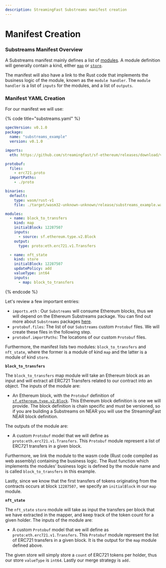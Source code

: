 ```yaml
---
description: StreamingFast Substreams manifest creation
---
```


# Manifest Creation

### Substreams Manifest Overview

A Substreams manifest mainly defines a list of [modules](../concepts/modules.md). A module definition will generally contain a kind, either [`map`](../concepts/modules.md#a-map-module) or [`store`](../concepts/modules.md#a-store-module).&#x20;

The manifest will also have a link to the Rust code that implements the business logic of the module, known as the `module handler`. The `module handler` is a list of `inputs` for the modules, and a list of `outputs`.

### Manifest YAML Creation

For our manifest we will use:

{% code title="substreams.yaml" %}
```yaml
specVersion: v0.1.0
package:
  name: "substreams_example"
  version: v0.1.0

imports:
  eth: https://github.com/streamingfast/sf-ethereum/releases/download/v0.10.2/ethereum-v0.10.4.spkg

protobuf:
  files:
    - erc721.proto
  importPaths:
    - ./proto

binaries:
  default:
    type: wasm/rust-v1
    file: ./target/wasm32-unknown-unknown/release/substreams_example.wasm

modules:
  - name: block_to_transfers
    kind: map
    initialBlock: 12287507
    inputs:
      - source: sf.ethereum.type.v2.Block
    output:
      type: proto:eth.erc721.v1.Transfers

  - name: nft_state
    kind: store
    initialBlock: 12287507
    updatePolicy: add
    valueType: int64
    inputs:
      - map: block_to_transfers

```
{% endcode %}

Let's review a few important entries:

* `imports.eth` : Our `Substreams` will consume Ethereum blocks, thus we will depend on the Ethereum Substreams package. You can find out more about `Substreams` packages [here](../reference-and-specs/packages.md).
* `protobuf.files`: The list of our `Substreams` custom `Protobuf` files. We will create these files in the following step.
* `protobuf.importPaths`: The locations of our custom `Protobuf` files.

Furthermore, the manifest lists two modules: `block_to_transfers` and `nft_state`, where the former is a module of kind `map` and the latter is a module of kind `store`.

**`block_to_transfers`**

The `block_to_transfers` map module will take an Ethereum block as an input and will extract all ERC721 Transfers related to our contract into an object. The inputs of the module are:

* An Ethereum block, with the `Protobuf` definition of [`sf.ethereum.type.v2.Block`](https://github.com/streamingfast/firehose-ethereum/blob/develop/proto/sf/ethereum/type/v2/type.proto). This Ethereum block definition is one we will provide. The block definition is chain specific and must be versioned, so if you are building a Substreams on NEAR you will use the StreamingFast NEAR block definition.

The outputs of the module are:

* A custom `Protobuf` model that we will define as `proto:eth.erc721.v1.Transfers`. This `Protobuf` module represent a list of ERC721 transfers in a given block.

Furthermore, we link the module to the wasm code (Rust code compiled as web assembly) containing the business logic. The Rust function which implements the modules' business logic is defined by the module name and is called `block_to_transfers` in this example.

Lastly, since we know that the first transfers of tokens originating from the contracts occurs at block `12287507,` we specify an `initialBlock` in our `map` module.

**`nft_state`**

The `nft_state` `store` module will take as input the transfers per block that we have extracted in the mapper, and keep track of the token count for a given holder. The inputs of the module are:

* A custom `Protobuf` model that we will define as `proto:eth.erc721.v1.Transfers`. This `Protobuf` module represent the list of ERC721 transfers in a given block. It is the output for the `map` module defined above.

The given store will simply store a `count` of ERC721 tokens per holder, thus our store `valueType` is `int64`. Lastly our merge strategy is `add.`
